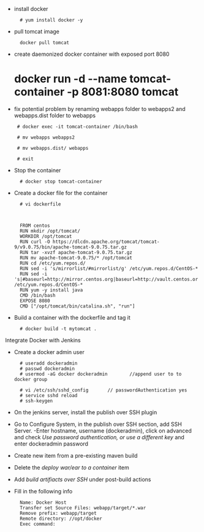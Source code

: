 
- install docker
    
        # yum install docker -y
- pull tomcat image

        docker pull tomcat

- create daemonized docker container with exposed port 8080

    # docker run -d --name tomcat-container -p 8081:8080 tomcat
 - fix potential problem by renaming webapps folder to webapps2 and webapps.dist folder to webapps

        # docker exec -it tomcat-container /bin/bash

        # mv webapps webapps2

        # mv webapps.dist/ webapps

        # exit

- Stop the container

        # docker stop tomcat-container

- Create a docker file for the container

        # vi dockerfile



        FROM centos
        RUN mkdir /opt/tomcat/
        WORKDIR /opt/tomcat
        RUN curl -O https://dlcdn.apache.org/tomcat/tomcat-9/v9.0.75/bin/apache-tomcat-9.0.75.tar.gz
        RUN tar -xvzf apache-tomcat-9.0.75.tar.gz
        RUN mv apache-tomcat-9.0.75/* /opt/tomcat
        RUN cd /etc/yum.repos.d/
        RUN sed -i 's/mirrorlist/#mirrorlist/g' /etc/yum.repos.d/CentOS-*
        RUN sed -i 's|#baseurl=http://mirror.centos.org|baseurl=http://vault.centos.org|g' /etc/yum.repos.d/CentOS-*
        RUN yum -y install java
        CMD /bin/bash
        EXPOSE 8080
        CMD ["/opt/tomcat/bin/catalina.sh", "run"]

- Build a container with the dockerfile and tag it
        
        # docker build -t mytomcat .

Integrate Docker with Jenkins 

- Create a docker admin user

        # useradd dockeradmin
        # passwd dockeradmin
        # usermod -aG docker dockeradmin        //append user to to docker group
        
        # vi /etc/ssh/sshd_config       // passwordAuthentication yes
        # service sshd reload
        # ssh-keygen


- On the jenkins server, install the publish over SSH plugin
- Go to Configure System, in the publish over SSH section, add SSH Server.
-Enter hostname, username (dockeradmin), click on advanced and check *Use password authentication, or use a different key* and enter dockeradmin password

- Create new item from a pre-existing maven build
- Delete the *deploy war/ear to a container* item
- Add *build artifiacts over SSH* under post-build actions
- Fill in the following info 
        
        Name: Docker Host
        Transfer set Source Files: webapp/target/*.war
        Remove prefix: webapp/target
        Remote directory: //opt/docker
        Exec command: 